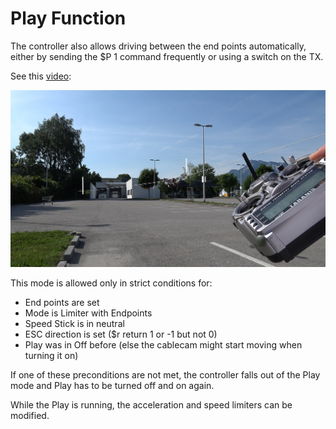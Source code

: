 # Play Function

The controller also allows driving between the end points automatically, either by sending the \$P 1 command frequently or using a switch on the TX.

See this [video](https://www.youtube.com/watch?v=D3UhXKbMN38):

[![The Play function](../_images/Play_Function_Youtube.jpg)](https://www.youtube.com/watch?v=D3UhXKbMN38 "The Play function")



This mode is allowed only in strict conditions for:

- End points are set
- Mode is Limiter with Endpoints
- Speed Stick is in neutral
- ESC direction is set (\$r return 1 or -1 but not 0)
- Play was in Off before (else the cablecam might start moving when turning it on)

If one of these preconditions are not met, the controller falls out of the Play mode and Play has to be turned off and on again.

While the Play is running, the acceleration and speed limiters can be modified. 

